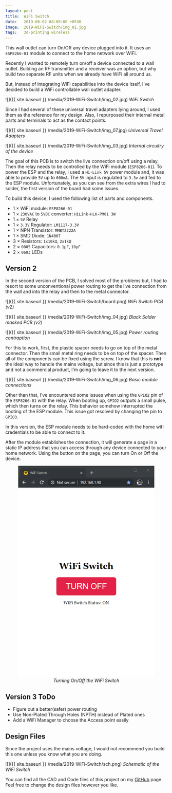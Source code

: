 ```yaml
---
layout: post
title:  WiFi Switch
date:   2019-06-02 08:00:00 +0530
image:  2019-WiFi-Switch/img_01.jpg
tags:   3d-printing wireless
---
```

This wall outlet can turn On/Off any device plugged into it. It uses an `ESP8266-01` module to connect to the home network over WiFi.

Recently I wanted to remotely turn on/off a device connected to a wall outlet. Building an RF transmitter and a receiver was an option, but why build two separate RF units when we already have WiFi all around us.

But, instead of integrating WiFi capabilities into the device itself, I've decided to build a WiFi controllable wall outlet adapter.

![]({{ site.baseurl }} /media/2019-WiFi-Switch/img_02.jpg)
*WiFi Switch*

Since I had several of these universal travel adapters lying around, I used them as the reference for my design. Also, I repurposed their internal metal parts and terminals to act as the contact points. 

![]({{ site.baseurl }} /media/2019-WiFi-Switch/img_07.jpg)
*Universal Travel Adapters*

![]({{ site.baseurl }} /media/2019-WiFi-Switch/img_03.jpg)
*Internal circuitry of the device*

The goal of this PCB is to switch the live connection on/off using a relay. Then the relay needs to be controlled by the WiFi module (`ESP8266-01`). To power the ESP and the relay, I used a `Hi-Link 5V` power module and, it was able to provide `5V` up to `600mA`. The `5V` input is regulated to `3.3v` and fed to the ESP module. Unfortunately, as you can see from the extra wires I had to solder, the first version of the board had some issues.

To build this device, I used the following list of parts and components.

- 1 × WiFi module: `ESP8266-01` 
- 1 × `230VAC` to `5VDC` converter: `HiLink-HLK-PM01 3W`
- 1 × `5V` Relay
- 1 × `3.3V` Regulator: `LM1117-3.3V`
- 1 × NPN Transistor: `MMBT2222A`
- 1 × SMD Diode: `1N4007`
- 3 × Resistors: `1x10kΩ`, `2x1kΩ`
- 2 × `0805` Capacitors: `0.1μF`, `10μF`
- 2 × `0603` LEDs

## Version 2

In the second version of the PCB, I solved most of the problems but, I had to resort to some unconventional power routing to get the live connection from the wall and into the relay and then to the metal connector.

![]({{ site.baseurl }} /media/2019-WiFi-Switch/board.png)
*WiFi Switch PCB (v2)*

![]({{ site.baseurl }} /media/2019-WiFi-Switch/img_04.jpg)
*Black Solder masked PCB (v2)*

![]({{ site.baseurl }} /media/2019-WiFi-Switch/img_05.jpg)
*Power routing contraption*

For this to work, first, the plastic spacer needs to go on top of the metal connector. Then the small metal ring needs to be on top of the spacer. Then all of the components can be fixed using the screw. I know that this is **not** the ideal way to handle the mains voltage, but since this is just a prototype and not a commercial product, I'm going to leave it to the next version.

![]({{ site.baseurl }} /media/2019-WiFi-Switch/img_06.jpg)
*Basic module connections*

Other than that, I've encountered some issues when using the `GPIO2` pin of the `ESP8266-01` with the relay. When booting up, `GPIO2` outputs a small pulse, which then turns on the relay. This behavior somehow interrupted the booting of the ESP module. This issue got resolved by changing the pin to `GPIO3`.

In this version, the ESP module needs to be hard-coded with the home wifi credentials to be able to connect to it. 

After the module establishes the connection, it will generate a page in a static IP address that you can access through any device connected to your home network. Using the button on the page, you can turn On or Off the device.

<figure>
<center><img src="/media/2019-WiFi-Switch/UI.gif">
<figcaption><i>Turning On/Off the WiFi Switch</i></figcaption>
</center>
</figure>

## Version 3 ToDo

- Figure out a better(safer) power routing
- Use Non-Plated Through Holes (NPTH) instead of Plated ones
- Add a WiFi Manager to choose the Access point easily

## Design Files

Since the project uses the mains voltage, I would not recommend you build this one unless you know what you are doing.

![]({{ site.baseurl }} /media/2019-WiFi-Switch/sch.png)
*Schematic of the WiFi Switch*

You can find all the CAD and Code files of this project on my [GitHub](https://github.com/LKbrilliant/WiFi-Switch) page. Feel free to change the design files however you like.